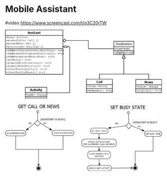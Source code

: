 # Mobile Assistant
#video
https://www.screencast.com/t/o3C20rTW

![alt text](media/uml.png "UMl of the proyect")

![alt text](media/flow_chart.png "Flow chart of the proyect")
